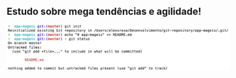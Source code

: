 ## Estudo sobre mega tendências e agilidade!

![](https://raw.githubusercontent.com/tasima-uniritter/app-mageis/master/src/main/resources/img/Imagem1.png)